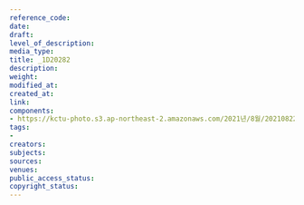 ```yaml
---
reference_code: 
date: 
draft: 
level_of_description: 
media_type: 
title: _1D20282
description: 
weight: 
modified_at: 
created_at: 
link: 
components:
- https://kctu-photo.s3.ap-northeast-2.amazonaws.com/2021년/8월/20210822_’착취와+무권리의+고용허가제를+말한다!’+이주노동자+증언대회/_1D20282.jpg
tags:
- 
creators: 
subjects: 
sources: 
venues: 
public_access_status: 
copyright_status: 
---
```

